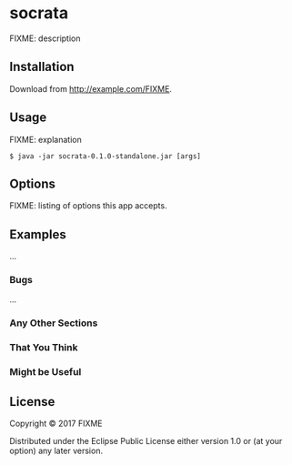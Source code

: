 # socrata

FIXME: description

## Installation

Download from http://example.com/FIXME.

## Usage

FIXME: explanation

    $ java -jar socrata-0.1.0-standalone.jar [args]

## Options

FIXME: listing of options this app accepts.

## Examples

...

### Bugs

...

### Any Other Sections
### That You Think
### Might be Useful

## License

Copyright © 2017 FIXME

Distributed under the Eclipse Public License either version 1.0 or (at
your option) any later version.
